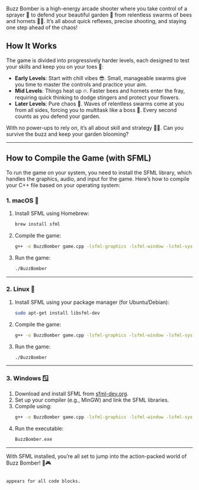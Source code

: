 Buzz Bomber is a high-energy arcade shooter where you take control of a sprayer 🔫 to defend your beautiful garden 🌸 from relentless swarms of bees and hornets 🐝💨. It’s all about quick reflexes, precise shooting, and staying one step ahead of the chaos!

## How It Works

The game is divided into progressively harder levels, each designed to test your skills and keep you on your toes 🚀:

- **Early Levels**: Start with chill vibes 😎. Small, manageable swarms give you time to master the controls and practice your aim.
- **Mid Levels**: Things heat up 🔥. Faster bees and hornets enter the fray, requiring quick thinking to dodge stingers and protect your flowers.
- **Later Levels**: Pure chaos 🫠. Waves of relentless swarms come at you from all sides, forcing you to multitask like a boss 💪. Every second counts as you defend your garden.

With no power-ups to rely on, it’s all about skill and strategy 🧠✨. Can you survive the buzz and keep your garden blooming?

---

## How to Compile the Game (with SFML)

To run the game on your system, you need to install the SFML library, which handles the graphics, audio, and input for the game. Here’s how to compile your C++ file based on your operating system:

### 1. macOS 🍎
1. Install SFML using Homebrew:
   ```bash
   brew install sfml
   ```
2. Compile the game:
   ```bash
   g++ -o BuzzBomber game.cpp -lsfml-graphics -lsfml-window -lsfml-system
   ```
3. Run the game:
   ```bash
   ./BuzzBomber
   ```

---

### 2. Linux 🐧
1. Install SFML using your package manager (for Ubuntu/Debian):
   ```bash
   sudo apt-get install libsfml-dev
   ```
2. Compile the game:
   ```bash
   g++ -o BuzzBomber game.cpp -lsfml-graphics -lsfml-window -lsfml-system
   ```
3. Run the game:
   ```bash
   ./BuzzBomber
   ```

---

### 3. Windows 🪟
1. Download and install SFML from [sfml-dev.org](https://sfml-dev.org).
2. Set up your compiler (e.g., MinGW) and link the SFML libraries.
3. Compile using:
   ```bash
   g++ -o BuzzBomber game.cpp -lsfml-graphics -lsfml-window -lsfml-system
   ```
4. Run the executable:
   ```bash
   BuzzBomber.exe
   ```

---

With SFML installed, you’re all set to jump into the action-packed world of Buzz Bomber! 🐝🎮
```

appears for all code blocks.
